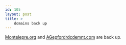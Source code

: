 ```yaml
---
id: 105
layout: post
title: >
    domains back up
---
```


<a href="http://www.montelepre.org">Montelepre.org</a> and <a href="http://www.agepfordrdcdemnt.com/">AGepfordrdcdemnt.com</a> are back up.
